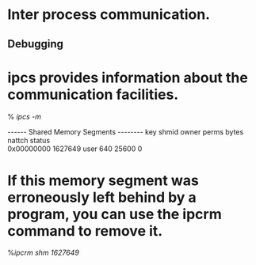 Inter process communication.
============================


## Debugging  

# ipcs provides information about the communication facilities.  

% _ipcs -m_


------ Shared Memory Segments --------
key		shmid		owner		perms		bytes		nattch		status  
0x00000000 	1627649		user		640		25600		0  


# If this memory segment was erroneously left behind by a program, you can use the ipcrm command to remove it.  
%_ipcrm shm 1627649_

